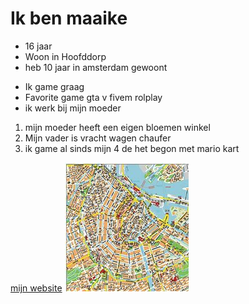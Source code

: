 # Ik ben maaike
- 16 jaar
- Woon in Hoofddorp
- heb 10 jaar in amsterdam gewoont

* Ik game graag
* Favorite game gta v fivem rolplay
* ik werk bij mijn moeder
  
1. mijn moeder heeft een eigen bloemen winkel
2. Mijn vader is vracht wagen chaufer
3. ik game al sinds mijn 4 de het begon met mario kart


[mijn website](https://36770.hosts2.ma-cloud.nl/)
![hier woon ik](amsterdam.jfif)

